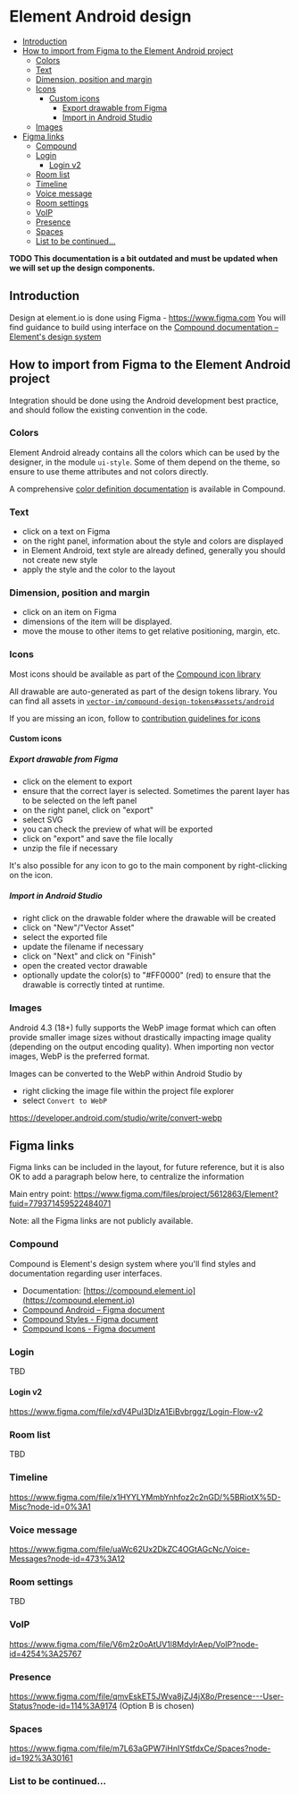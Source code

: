 # Element Android design

<!--- TOC -->

* [Introduction](#introduction)
* [How to import from Figma to the Element Android project](#how-to-import-from-figma-to-the-element-android-project)
    * [Colors](#colors)
    * [Text](#text)
    * [Dimension, position and margin](#dimension-position-and-margin)
    * [Icons](#icons)
        * [Custom icons](#custom-icons)
            * [Export drawable from Figma](#export-drawable-from-figma)
            * [Import in Android Studio](#import-in-android-studio)
    * [Images](#images)
* [Figma links](#figma-links)
    * [Compound](#compound)
    * [Login](#login)
        * [Login v2](#login-v2)
    * [Room list](#room-list)
    * [Timeline](#timeline)
    * [Voice message](#voice-message)
    * [Room settings](#room-settings)
    * [VoIP](#voip)
    * [Presence](#presence)
    * [Spaces](#spaces)
    * [List to be continued...](#list-to-be-continued)

<!--- END -->

**TODO This documentation is a bit outdated and must be updated when we will set up the design components.**

## Introduction

Design at element.io is done using Figma - https://www.figma.com
You will find guidance to build using interface on the [Compound documentation – Element's design system](https://compound.element.io)

## How to import from Figma to the Element Android project

Integration should be done using the Android development best practice, and should follow the existing convention in the code.

### Colors

Element Android already contains all the colors which can be used by the designer, in the module `ui-style`.
Some of them depend on the theme, so ensure to use theme attributes and not colors directly.

A comprehensive [color definition documentation](https://compound.element.io/?path=/docs/tokens-color-palettes--docs) is available in Compound.

### Text

- click on a text on Figma
- on the right panel, information about the style and colors are displayed
- in Element Android, text style are already defined, generally you should not create new style
- apply the style and the color to the layout

### Dimension, position and margin

- click on an item on Figma
- dimensions of the item will be displayed.
- move the mouse to other items to get relative positioning, margin, etc.

### Icons

Most icons should be available as part of the [Compound icon library](https://compound.element.io/?path=/docs/tokens-icons--docs)

All drawable are auto-generated as part of the design tokens library. You can find
all assets in [`vector-im/compound-design-tokens#assets/android`](https://github.com/vector-im/compound-design-tokens/tree/develop/assets/android)

If you are missing an icon, follow
to [contribution guidelines for icons](https://www.figma.com/file/gkNXqPoiJhEv2wt0EJpew4/Compound-Icons?type=design&node-id=178-3119&t=j2uSJD9xPXJn5aRM-0)

#### Custom icons

##### Export drawable from Figma

- click on the element to export
- ensure that the correct layer is selected. Sometimes the parent layer has to be selected on the left panel
- on the right panel, click on "export"
- select SVG
- you can check the preview of what will be exported
- click on "export" and save the file locally
- unzip the file if necessary

It's also possible for any icon to go to the main component by right-clicking on the icon.

##### Import in Android Studio

- right click on the drawable folder where the drawable will be created
- click on "New"/"Vector Asset"
- select the exported file
- update the filename if necessary
- click on "Next" and click on "Finish"
- open the created vector drawable
- optionally update the color(s) to "#FF0000" (red) to ensure that the drawable is correctly tinted at runtime.

### Images

Android 4.3 (18+) fully supports the WebP image format which can often provide smaller image sizes without drastically impacting image quality (depending on the
output encoding quality).
When importing non vector images, WebP is the preferred format.

Images can be converted to the WebP within Android Studio by

- right clicking the image file within the project file explorer
- select `Convert to WebP`

https://developer.android.com/studio/write/convert-webp

## Figma links

Figma links can be included in the layout, for future reference, but it is also OK to add a paragraph below here, to centralize the information

Main entry point: https://www.figma.com/files/project/5612863/Element?fuid=779371459522484071

Note: all the Figma links are not publicly available.

### Compound

Compound is Element's design system where you'll find styles and documentation
regarding user interfaces.

- Documentation: [https://compound.element.io](https://compound.element.io)
- [Compound Android – Figma document](https://www.figma.com/file/G1xy0HDZKJf5TCRFmKb5d5/Compound-Android-Components)
- [Compound Styles - Figma document](https://www.figma.com/file/PpKepmHKGikp33Ql7iivbn/Compound-Styles?type=design)
- [Compound Icons - Figma document](https://www.figma.com/file/gkNXqPoiJhEv2wt0EJpew4/Compound-Icons)

### Login

TBD

#### Login v2

https://www.figma.com/file/xdV4PuI3DlzA1EiBvbrggz/Login-Flow-v2

### Room list

TBD

### Timeline

https://www.figma.com/file/x1HYYLYMmbYnhfoz2c2nGD/%5BRiotX%5D-Misc?node-id=0%3A1

### Voice message

https://www.figma.com/file/uaWc62Ux2DkZC4OGtAGcNc/Voice-Messages?node-id=473%3A12

### Room settings

TBD

### VoIP

https://www.figma.com/file/V6m2z0oAtUV1l8MdyIrAep/VoIP?node-id=4254%3A25767

### Presence

https://www.figma.com/file/qmvEskET5JWva8jZJ4jX8o/Presence---User-Status?node-id=114%3A9174
(Option B is chosen)

### Spaces

https://www.figma.com/file/m7L63aGPW7iHnIYStfdxCe/Spaces?node-id=192%3A30161

### List to be continued...
